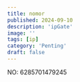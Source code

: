 ```yaml
---
title: nomor 
published: 2024-09-10
description: 'ipGate'
image: ''
tags: [ip]
category: 'Penting'
draft: false
---
```


NO: 6285701479245
